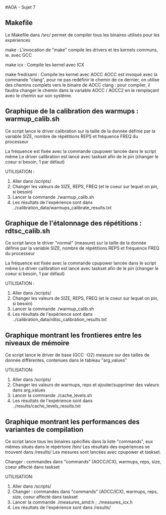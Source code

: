 #AOA - Sujet 7

## Makefile
Le Makefile dans /src/ permet de compiler tous les binaires utilisés pour les expériences

make : 
L'invocation de "make" compile les drivers et les kernels communs, ie. avec GCC

make icx :
Compile les kernel avec ICX

make fred/sami : 
Compile les kernel avec AOCC 
AOCC est invoqué avec la commande "clang", pour ne pas redéfinir le chemin de ce dernier, on utilise des
chemins complets vers le binaire de AOCC clang : pour compiler, il faudra changer le chemin dans la 
variable AOCC / AOCC2 en le remplaçant avec le chemin sur son système.

## Graphique de la calibration des warmups : warmup_calib.sh
Ce script lance le driver calibration sur la taille de la donnée définie par 
la variable SIZE, nombre de répétitions REPS et fréquence FREQ du processeur

La fréquence est fixée avec la commande cpupower lancée dans le script même
Le driver calibration est lancé avec taskset afin de le pin (changer le coeur si besoin, 1 par défaut)

UTILISATION :
1. Aller dans /scripts/
2. Changer les valeurs de SIZE, REPS, FREQ (et le coeur sur lequel on pin, si besoin)
3. Lancer la commande ./warmup_calib.sh
4. Les résultats de l'expérience sont dans ../calibration_data/warmups_calibrate_results.txt

## Graphique de l'étalonnage des répétitions : rdtsc_calib.sh
Ce script lance le driver "normal" (measure) sur la taille de la donnée définie par 
la variable SIZE, nombre de répétitions REPS et fréquence FREQ du processeur

La fréquence est fixée avec la commande cpupower lancée dans le script même
Le driver calibration est lancé avec taskset afin de le pin (changer le coeur si besoin, 1 par défaut)

UTILISATION : 
1. Aller dans /scripts/
2. Changer les valeurs de SIZE, REPS, FREQ (et le coeur sur lequel on pin, si besoin)
3. Lancer la commande ./warmup_calib.sh
4. Les résultats de l'expérience sont dans ../calibration_data/rdtsc_calibration_results.txt

## Graphique montrant les frontieres entre les niveaux de mémoire
Ce script lance le driver de base (GCC -O2) measure sur des tailles de donnée
différentes, contenues dans le tableau "arg_values"

UTILISATION:
1. Aller dans /scripts/
2. Changer les valeurs de warmups, reps et ajouter/supprimer des valeurs dans arg_values
3. Lancer la commande ./cache_levels.sh
4. Les résultats de l'expérience sont dans ../results/cache_levels_results.txt

## Graphique montrant les performances des variantes de compilation 
Ce script lance tous les binaires spécifiés dans la liste "commands", eux mêmes
situés dans le répértoire /bin/
Les résultats des expériences se trouvent dans /results/
Les mesures sont lancées avec cpupower et taskset.

Changer : commandes dans "commands" (AOCC/ICX), warmups, reps, size, coeur affecté dans taskset

UTILISATION:
1. Aller dans /scripts/
2. Changer : commandes dans "commands" (AOCC/ICX), warmups, reps, size, coeur affecté dans taskset
3. Lancer la commande ./measures_amd.h ; ./measures_icx.h
4. Les résultats de l'expérience sont dans /results/



